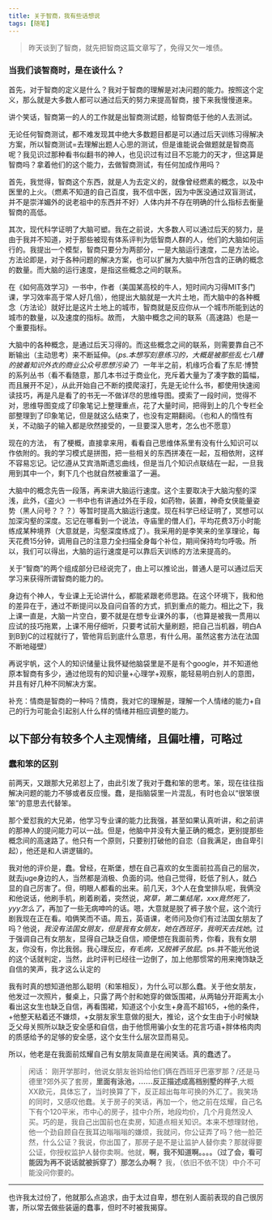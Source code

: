 ```yaml
---
title: 关于智商，我有些话想说
tags: [随笔]
---
```

> 昨天谈到了智商，就先把智商这篇文章写了，免得又欠一堆债。

<!-- more -->

### **当我们谈智商时，是在谈什么？**
首先，对于智商的定义是什么？我对于智商的理解是对决问题的能力。按照这个定义，那么就是大多数人都可以通过后天的努力来提高智商，接下来我慢慢道来。

讲个笑话，智商第一的人的工作就是出智商测试题，给智商低于他的人去测试。

无论任何智商测试，都不难发现其中绝大多数题目都是可以通过后天训练习得解决方案，所以智商测试=去理解出题人心思的测试，但是谁能说会做题就是智商高呢？我见识过那种看书似翻书的神人，也见识过有过目不忘能力的天才，但这算是智商吗？拿着他们的这个能力，去做智商测试，有任何加成作用吗？

首先，我觉得，智商这个东西，就是人为去定义的，就像曾经燃素的概念，以及中医里的上火。（燃素不知道的自己百度，我不信中医，因为中医没通过双盲测试，并不是崇洋媚外的说老祖中的东西并不好）人体内并不存在明确的什么指标去衡量智商的高低。

其次，现代科学证明了大脑可塑。我在之前说，大多数人可以通过后天的努力，是由于我并不知道，对于那些被现有体系评判为低智商人群的人，他们的大脑如何运行的。我提出一个模型，智商只要分为两部分，一是大脑运行速度，二是方法论。方法论即是，对于各种问题的解决方案，也可以扩展为大脑中所包含的正确的概念的数量。而大脑的运行速度，是指这些概念之间的联系。

在《如何高效学习》一书中，作者（美国某高校的牛人，短时间内习得MIT多门课，学习效率高于常人好几倍），他提出大脑就是一大片土地，而大脑中的各种概念（方法论）就好比是这片土地上的城市，智商就是反应你从一个城市所能到达的城市的数量，以及速度的指标。故而， 大脑中概念之间的联系（高速路）也是一个重要指标。

大脑中的各种概念，是通过后天习得的。而这些概念之间的联系，则需要靠自己不断输出（主动思考）来不断延伸。（*ps.本想写刻意练习的，大概是被那些乱七八糟的披着知识外衣的商业公众号思想污染了*）一年半之前，机缘巧合看了东尼·博赞的系列丛书（看不看随意，那几本书过于商业化，充斥着大量为了凑字数的篇幅，而且展开不足），从此开始自己不断的摸爬滚打，先是无论什么书，都使用快速阅读技巧，再是凡是看了的书无一不做详尽的思维导图。摸索了一段时间，觉得不对，思维导图变成了印象笔记上整理重点，花了大量时间，把得到上的几个专栏全部整理到了印象笔记，但是就这么结束了，也没有定期翻阅。（也和人的惰性有关，不动脑子的输入都是欣然接受的，一旦要深入思考，怎么也不愿意）

现在的方法， 有了梗概，直接拿来用，看看自己思维体系里有没有什么知识可以作依附的。我的学习模式是拼图，把一些相关的东西拼凑在一起，互相依附，这样不容易忘记。记忆遵从艾宾浩斯遗忘曲线，但是当几个知识点联结在一起，一旦我用到其中一个，剩下几个也就自然被重温了一遍。

大脑中的概念先告一段落，再来讲大脑运行速度。这个主要取决于大脑沟壑的深浅，此外，《盗火》一书中也有讲通过外在手段，如药物，装置，神奇女侠能量姿势（黑人问号？？？）等暂时提高大脑运行速度。现在科学已经证明了，冥想可以加深沟壑的深度。忘记在哪看到一个说法，寺庙里的僧人们，平均花费3万小时能练成某种境界（大意就是，沟壑深度练成了）。我采用的是李笑来的坐享理论，每天花费15分钟，调用自己的注意力全扫描全身每个补位，期间保持均匀呼吸。所以，我们可以得出，大脑的运行速度是可以靠后天训练的方法来提高的。

关于“智商”的两个组成部分已经说完了，由上可以推论出，普通人是可以通过后天学习来获得所谓智商的能力的。



身边有个神人，专业课上无论讲什么，都能紧跟老师思路。在这个环境下，我和他的差异在于，通过不断提问以及自问自答的方式，抓到重点的能力。相比之下，我上课一直是，大脑一片空白，要不就是在想专业课外的事，（也算是被我一贯用以应试的技巧拖累，上课不用仔细听，只要考试前大量刷题，把自己当机器，明白A到B到C的过程就行了，管他背后到底什么意思，有什么用。虽然这套方法在法国不断地碰壁）

再说宇帆，这个人的知识储量让我怀疑他脑袋里是不是有个google，并不知道他原本智商有多少，通过他现有的知识量+心理学+观察，能轻易明白别人的意图，并且有好几种不同解决方案。

补充：情商是智商的一种吗？情商，我对它的理解是，理解一个人情绪的能力+自己的行为可能会引起别人什么样的情绪并相应调整的能力。

## 以下部分有较多个人主观情绪，且偏吐槽，可略过
### **蠢和笨的区别**
前两天，又跟那大兄弟怼上了，由此引发了我对于蠢和笨的思考。笨，现在往往指解决问题的能力不够或者反应慢。蠢，是指脑袋里一片混乱，有时也会以“很笨很笨”的意思去代替笨。

那个爱怼我的大兄弟，他学习专业课的能力比我强，甚至如果认真听讲，和之前讲的那神人的提问能力可以一战。但是，他脑中并没有大量正确的概念，更别提那些概念间的高速路了。他只有一个原则，只要别打破他的自恋（自我满足，由自卑引起），他还是和人讲逻辑的。

我对他的评价是，蠢。曾经，在斯堡，想在自己喜欢的女生面前拉高自己的层次，就去juge身边的人，当然都是消极、负面的词。他自己觉得，贬低了别人，就凸显的自己厉害了。但，明眼人都看的出来。前几天，3个人在食堂排队呢，我俩没和他说话，他刷手机，刷着刷着，突然说，*窝草，第二集结尾，xxx竟然死了，yyy怎么了*，再加了一些无病呻吟的话。嗯，大意就是脱了裤子放个屁，这个流行剧我现在正在看。咱俩笑而不语。周五，英语课，老师问及你们有过法国女朋友了吗？他说，*我没有法国女朋友，但是我有女朋友，她在西班牙，我明天去找她*。过于强调自己有女朋友，显得自己缺乏自信，顺便想在我面前秀，你看，我有女朋友，你没有，你比我弱。我心理反应，*有毛病，又脱裤子放屁*。ps.并不能光他说的这个话就判定，当然，此时评判已经往一边倒了，加上他那惯常的用来掩饰缺乏自信的笑声，我才这么认定的

我有时真的想知道他那么聪明（和笨相反），为什么可以那么蠢。关于他女朋友，他发过一次照片，餐桌上，只露了两个肘和她穿的做饭围裙，从两轴分开距离太小看出这女生也缺乏自信，再看围裙，知道这个小女生+身高不超165，+他的条件，+他整天粘着还不嫌烦，+女朋友家生意做的挺大，推论，这个女生由于小时候缺乏父母关照所以缺乏安全感和自信，由于他惯用骗小女生的花言巧语+胖体格肉肉的质感给予的足够的安全感，这个女生什么层次显而易见。

所以，他老是在我面前炫耀自己有女朋友简直是在闹笑话。真的蠢透了。

 >闲话：
刚开学那时，他说女朋友爸妈给他们俩在西班牙巴塞罗那？/还是马德里?郊外买了套房，**里面有泳池，……反正描述成高档别墅的样子**,大概XX欧元，具体忘了，当时换算了下，反正超出每年可换的外汇了。我笑场的同时，又感叹他蠢。关于房子的笑话，再加一个，他之前在炫耀，自己名下有个120平米，市中心的房子，挂中介所，地段均价，几个月竟然没人买。巧的是，我自己出国前也在卖房，知道点相关知识。本来不想理财他，他一个劲自顾自在我耳边嗡嗡嗡的嫌烦，我就问，你公证弄了吗？他一脸茫然，什么公证？我说，你出国了，那房子是不是让监护人替你卖？那就得要公证，你授权监护人替你卖啊。他就，**啊，我不知道啊。。。。（过了会，看可能因为再不说话就被拆穿了）那怎么办啊？** 我，（依旧不依不饶）中介不可能没问你要的。

** **
也许我太过份了，他就那么点追求，由于太过自卑，想在别人面前表现的自己很厉害，所以常去做些装逼的蠢事，但时不时被我揭穿。
